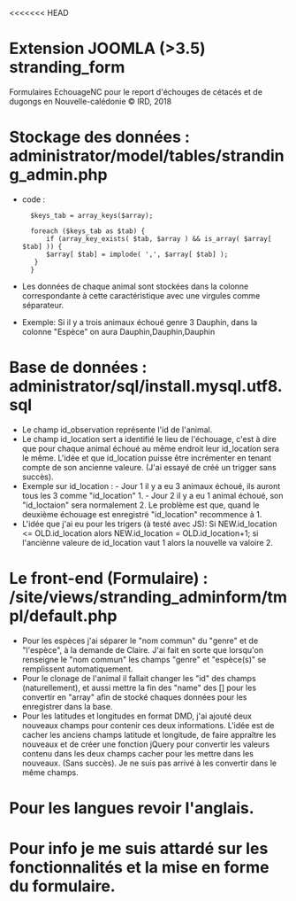 <<<<<<< HEAD
# Extension JOOMLA (>3.5) stranding_form 
Formulaires EchouageNC pour le report d'échouges de cétacés et de dugongs en Nouvelle-calédonie
© IRD, 2018

# Stockage des données : administrator/model/tables/stranding_admin.php
- code :  

		$keys_tab = array_keys($array);

        foreach ($keys_tab as $tab) {
            if (array_key_exists( $tab, $array ) && is_array( $array[ $tab] )) {
            $array[ $tab] = implode( ',', $array[ $tab] );
         }
        } 
- Les données de chaque animal sont stockées dans la colonne correspondante à cette caractéristique avec une virgules comme séparateur.
- Exemple: Si il y a trois animaux échoué genre 3 Dauphin, dans la colonne "Espèce" on aura Dauphin,Dauphin,Dauphin

# Base de données : administrator/sql/install.mysql.utf8.sql
- Le champ id_observation représente l'id de l'animal.
- Le champ id_location sert a identifié le lieu de l'échouage, c'est à dire que pour chaque animal échoué au même endroit leur id_location sera le même. L'idée et que id_location puisse être incrémenter en tenant compte de son ancienne valeure. (J'ai essayé de créé un trigger sans succès).
- Exemple sur id_location : - Jour 1 il y a eu 3 animaux échoué, ils auront tous les 3 comme "id_location" 1.
			    - Jour 2 il y a eu 1 animal échoué, son "id_loctaion" sera normalement 2.
Le problème est que, quand le deuxième échouage est enregistré "id_location" recommence à 1.
- L'idée que j'ai eu pour les trigers (à testé avec JS): Si NEW.id_location <= OLD.id_location alors NEW.id_location = OLD.id_location+1; si l'anciènne valeure de id_location vaut 1 alors la nouvelle va valoire 2.  

# Le front-end (Formulaire) : /site/views/stranding_adminform/tmpl/default.php
- Pour les espèces j'ai séparer le "nom commun" du "genre" et de "l'espèce", à la demande de Claire. J'ai fait en sorte que lorsqu'on renseigne le "nom commun" les champs "genre" et "espèce(s)" se remplissent automatiquement.
- Pour le clonage de l'animal il fallait changer les "id" des champs (naturellement), et aussi mettre la fin des "name" des [] pour les convertir en "array" afin de stocké chaques données pour les enregistrer dans la base. 
- Pour les latitudes et longitudes en format DMD, j'ai ajouté deux nouveaux champs pour contenir ces deux informations. L'idée est de cacher les anciens champs latitude et longitude, de faire appraître les nouveaux et de créer une fonction jQuery pour convertir les valeurs contenu dans les deux champs cacher pour les mettre dans les nouveaux. (Sans succès). Je ne suis pas arrivé à les convertir dans le même champs. 

# Pour les langues revoir l'anglais.

# Pour info je me suis attardé sur les fonctionnalités et la mise en forme du formulaire.


